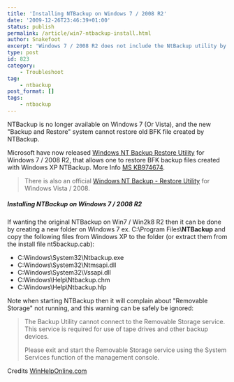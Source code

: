 ```yaml
---
title: 'Installing NTBackup on Windows 7 / 2008 R2'
date: '2009-12-26T23:46:39+01:00'
status: publish
permalink: /article/win7-ntbackup-install.html
author: Snakefoot
excerpt: 'Windows 7 / 2008 R2 does not include the NtBackup utility by default.'
type: post
id: 823
category:
    - Troubleshoot
tag:
    - ntbackup
post_format: []
tags:
    - ntbackup
---
```

NTBackup is no longer available on Windows 7 (Or Vista), and the new "Backup and Restore" system cannot restore old BFK file created by NTBackup.  
  
 Microsoft have now released [Windows NT Backup Restore Utility](http://www.microsoft.com/downloads/details.aspx?displaylang=en&FamilyID=d9a3d988-bd82-41ca-acf4-39dea08ff7ab) for Windows 7 / 2008 R2, that allows one to restore BFK backup files created with Windows XP NTBackup. More Info [MS KB974674](http://support.microsoft.com/?kbid=974674).

> There is also an official [Windows NT Backup - Restore Utility](/article/vista-ntbackup-install.html) for Windows Vista / 2008.

##### Installing NTBackup on Windows 7 / 2008 R2

 If wanting the original NTBackup on Win7 / Win2k8 R2 then it can be done by creating a new folder on Windows 7 ex. C:\\Program Files\\**NTBackup** and copy the following files from Windows XP to the folder (or extract them from the install file nt5backup.cab):
- C:Windows\\System32\\Ntbackup.exe
- C:Windows\\System32\\Ntmsapi.dll
- C:Windows\\System32\\Vssapi.dll
- C:Windows\\Help\\Ntbackup.chm
- C:Windows\\Help\\Ntbackup.hlp
 
 Note when starting NTBackup then it will complain about "Removable Storage" not running, and this warning can be safely be ignored:
> The Backup Utility cannot connect to the Removable Storage service. This service is required for use of tape drives and other backup devices.  
>   
>  Please exit and start the Removable Storage service using the System Services function of the management console.

 Credits [WinHelpOnline.com](http://www.winhelponline.com/blog/restore-bkf-file-ntbackup-windows-7-vista/)